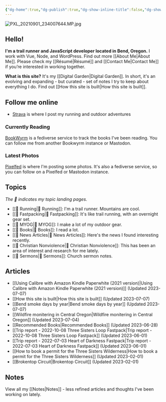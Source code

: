 ```yaml
---
{"dg-home":true,"dg-publish":true,"dg-show-inline-title":false,"dg-show-backlinks":false,"permalink":"/index/","tags":["gardenEntry"],"dgShowBacklinks":false,"dgShowInlineTitle":false,"dgPassFrontmatter":true}
---
```



![PXL_20210901_234007644.MP.jpg](/img/user/98-attachments/PXL_20210901_234007644.MP.jpg)

## Hello!

**I'm a trail runner and JavaScript developer located in Bend, Oregon.** I work with Vue, Node, and WordPress. Find out more [[About Me\|About Me]]. Please check my [[Résumé\|Résumé]] and [[Contact Me\|Contact Me]] if you’re interested in working together.

**What is this site?** It's my [[Digital Garden\|Digital Garden]]. In short, it's an evolving and expanding - but curated - set of notes I try to keep about everything I do. Find out [[How this site is built\|How this site is built]].

## Follow me online

* [Strava](https://www.strava.com/athletes/1057219) is where I post my running and outdoor adventures

### Currently Reading

<div id="bookwyrm-reading"></div>

[BookWyrm](https://bookwyrm.ajy.co/user/aaronjamesyoung) is a fediverse service to track the books I've been reading. You can follow me from another Bookwyrm instance or Mastodon.

### Latest Photos

<div id="pixelfed"></div>

[Pixelfed](https://pixelfed.social/i/web/profile/584894152884316735) is where I'm posting some photos. It's also a fediverse service, so you can follow on a Pixelfed or Mastodon instance.

## Topics

*The 📘 indicates my topic landing pages.*

* [[📘 Running\|📘 Running]]: I'm a trail runner. Mountains are cool.
* [[📘 Fastpacking\|📘 Fastpacking]]: It's like trail running, with an overnight gear set.
* [[📘 MYOG\|📘 MYOG]]: I make a lot of my outdoor gear.
* [[📘 Books\|📘 Books]]: I read a lot.
* [[📘 News Articles\|📘 News Articles]]: Here's the news I found interesting recently.
* [[📘 Christian Nonviolence\|📘 Christian Nonviolence]]: This has been an area of interest and research for me lately.
* [[📘 Sermons\|📘 Sermons]]: Church sermon notes.

## Articles
- [[Using Calibre with Amazon Kindle Paperwhite (2021 version)\|Using Calibre with Amazon Kindle Paperwhite (2021 version)]] (Updated 2023-07-07)
- [[How this site is built\|How this site is built]] (Updated 2023-07-07)
- [[Bend smoke days by year\|Bend smoke days by year]] (Updated 2023-07-07)
- [[Wildfire monitering in Central Oregon\|Wildfire monitering in Central Oregon]] (Updated 2023-07-04)
- [[Recommended Books\|Recommended Books]] (Updated 2023-06-28)
- [[Trip report - 2022-10-08 Three Sisters Loop Fastpack\|Trip report - 2022-10-08 Three Sisters Loop Fastpack]] (Updated 2023-06-01)
- [[Trip report - 2022-07-03 Heart of Darkness Fastpack\|Trip report - 2022-07-03 Heart of Darkness Fastpack]] (Updated 2023-06-01)
- [[How to book a permit for the Three Sisters Wilderness\|How to book a permit for the Three Sisters Wilderness]] (Updated 2023-02-01)
- [[Brokentop Circuit\|Brokentop Circuit]] (Updated 2023-02-01)


## Notes

View all my [[Notes\|Notes]] - less refined articles and thoughts I've been working on lately.

<script>const BW_URL=`https://hs.ajy.co/nodered/stream/bookwyrm-reading`;const PF_URL=`https://hs.ajy.co/nodered/stream/pixelfed`;fetch(BW_URL).then(response=>response.text()).then(data=>{const elem=document.getElementById("bookwyrm-reading");elem.innerHTML=data;fetch(PF_URL).then(response2=>response2.text()).then(data2=>{const elem2=document.getElementById("pixelfed");elem2.innerHTML=data2});});</script>

<style type="text/css">.is{display:flex;justify-content:start}.is__item{margin-right:20px}.is__item a{display:block}.is__item img{width:100% !important;margin-left:0 !important;transform:none !important;height:300px}</style>

